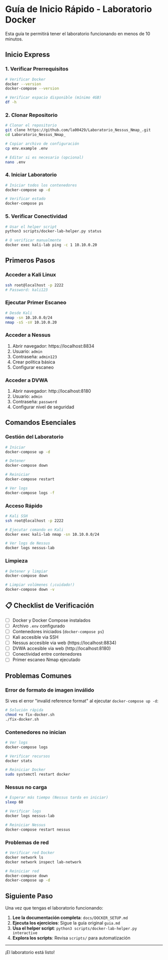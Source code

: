 # Guía de Inicio Rápido - Laboratorio Docker

Esta guía te permitirá tener el laboratorio funcionando en menos de 10 minutos.

## Inicio Express

### 1. Verificar Prerrequisitos
```bash
# Verificar Docker
docker --version
docker-compose --version

# Verificar espacio disponible (mínimo 4GB)
df -h
```

### 2. Clonar Repositorio
```bash
# Clonar el repositorio
git clone https://github.com/la00429/Laboratorio_Nessus_Nmap_.git
cd Laboratorio_Nessus_Nmap_

# Copiar archivo de configuración
cp env.example .env

# Editar si es necesario (opcional)
nano .env
```

### 4. Iniciar Laboratorio
```bash
# Iniciar todos los contenedores
docker-compose up -d

# Verificar estado
docker-compose ps
```

### 5. Verificar Conectividad
```bash
# Usar el helper script
python3 scripts/docker-lab-helper.py status

# O verificar manualmente
docker exec kali-lab ping -c 1 10.10.0.20
```

## Primeros Pasos

### Acceder a Kali Linux
```bash
ssh root@localhost -p 2222
# Password: kali123
```

### Ejecutar Primer Escaneo
```bash
# Desde Kali
nmap -sn 10.10.0.0/24
nmap -sS -sV 10.10.0.20
```

### Acceder a Nessus
1. Abrir navegador: https://localhost:8834
2. Usuario: `admin`
3. Contraseña: `admin123`
4. Crear política básica
5. Configurar escaneo

### Acceder a DVWA
1. Abrir navegador: http://localhost:8180
2. Usuario: `admin`
3. Contraseña: `password`
4. Configurar nivel de seguridad

## Comandos Esenciales

### Gestión del Laboratorio
```bash
# Iniciar
docker-compose up -d

# Detener
docker-compose down

# Reiniciar
docker-compose restart

# Ver logs
docker-compose logs -f
```

### Acceso Rápido
```bash
# Kali SSH
ssh root@localhost -p 2222

# Ejecutar comando en Kali
docker exec kali-lab nmap -sn 10.10.0.0/24

# Ver logs de Nessus
docker logs nessus-lab
```

### Limpieza
```bash
# Detener y limpiar
docker-compose down

# Limpiar volúmenes (¡cuidado!)
docker-compose down -v
```

## 📋 Checklist de Verificación

- [ ] Docker y Docker Compose instalados
- [ ] Archivo `.env` configurado
- [ ] Contenedores iniciados (`docker-compose ps`)
- [ ] Kali accesible via SSH
- [ ] Nessus accesible via web (https://localhost:8834)
- [ ] DVWA accesible via web (http://localhost:8180)
- [ ] Conectividad entre contenedores
- [ ] Primer escaneo Nmap ejecutado

## Problemas Comunes

### Error de formato de imagen inválido
Si ves el error "invalid reference format" al ejecutar `docker-compose up -d`:

```bash
# Solución rápida
chmod +x fix-docker.sh
./fix-docker.sh
```

### Contenedores no inician
```bash
# Ver logs
docker-compose logs

# Verificar recursos
docker stats

# Reiniciar Docker
sudo systemctl restart docker
```

### Nessus no carga
```bash
# Esperar más tiempo (Nessus tarda en iniciar)
sleep 60

# Verificar logs
docker logs nessus-lab

# Reiniciar Nessus
docker-compose restart nessus
```

### Problemas de red
```bash
# Verificar red Docker
docker network ls
docker network inspect lab-network

# Reiniciar red
docker-compose down
docker-compose up -d
```

## Siguiente Paso

Una vez que tengas el laboratorio funcionando:

1. **Lee la documentación completa**: `docs/DOCKER_SETUP.md`
2. **Ejecuta los ejercicios**: Sigue la guía original `guia.md`
3. **Usa el helper script**: `python3 scripts/docker-lab-helper.py interactive`
4. **Explora los scripts**: Revisa `scripts/` para automatización

---

¡El laboratorio está listo!
